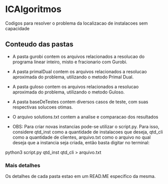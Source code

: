 # ICAlgoritmos
Codigos para resolver o problema da localizacao de instalacoes sem capacidade

## Conteudo das pastas 
- A pasta gurobi contem os arquivos relacionados a resolucao do programa linear inteiro, misto e fracionario com Gurobi.
- A pasta primalDual contem os arquivos relacionados a resolucao aproximada do problema, utilizando o metodo Primal Dual.
- A pasta guloso contem os arquivos relacionados a resolucao aproximada do problema, utilizando o metodo Guloso.
- A pasta baseDeTestes contem diversos casos de teste, com suas respectivas solucoes otimas.
- O arquivo solutions.txt contem a analise e comparacao dos resultados

- OBS: Para criar novas instancias pode-se utilizar o script.py. Para isso, considere qtd_inst como a quantidade de instalacoes que deseja, qtd_cli como a quantidade de clientes, arquivo.txt como o arquivo no qual deseja que a instancia seja criada, então basta digitar no terminal:

python3 script.py qtd_inst qtd_cli > arquivo.txt

### Mais detalhes
Os detalhes de cada pasta estao em um READ.ME especifico da mesma.
